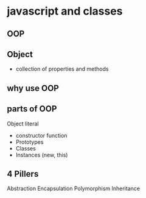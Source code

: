 # javascript and classes

## OOP

## Object
- collection of properties and methods

## why use OOP

## parts of OOP
Object literal 

- constructor function 
- Prototypes
- Classes
- Instances (new, this)

## 4 Pillers
Abstraction
Encapsulation
Polymorphism
Inheritance